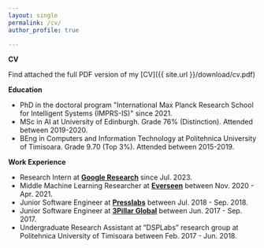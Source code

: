 ```yaml
---
layout: single
permalink: /cv/
author_profile: true

---
```


**CV**

Find attached the full PDF version of my [CV]({{ site.url }}/download/cv.pdf)

**Education**
- PhD in the doctoral program "International Max Planck Research School for Intelligent Systems (IMPRS-IS)" since 2021.
- MSc in AI at University of Edinburgh. Grade 76% (Distinction). Attended between 2019-2020.
- BEng in Computers and Information Technology at Politehnica University of Timisoara. Grade 9.70 (Top 3%). Attended between 2015-2019.

**Work Experience**

- Research Intern at **[Google Research](https://research.google/teams/perception/)** since Jul. 2023.
- Middle Machine Learning Researcher at **[Everseen](https://everseen.com/)** between Nov. 2020 - Apr. 2021.
- Junior Software Engineer at **[Presslabs](https://www.presslabs.com/)** between Jul. 2018 - Sep. 2018. 
- Junior Software Engineer at **[3Pillar Global](https://www.3pillarglobal.com/)** between Jun. 2017 - Sep. 2017. 
- Undergraduate Research Assistant at ”DSPLabs” research group at Politehnica University of Timisoara between Feb. 2017 - Jun. 2018.


